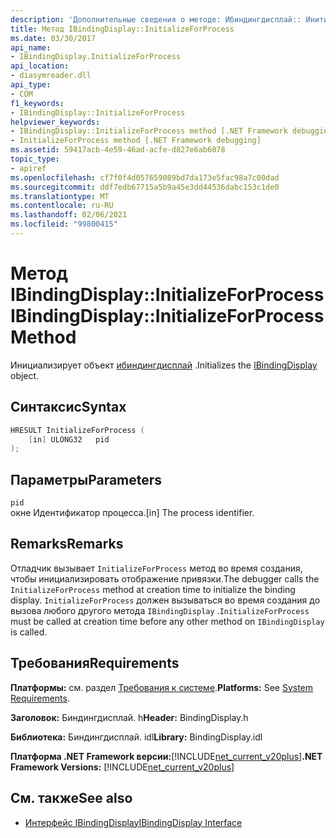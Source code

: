 ```yaml
---
description: 'Дополнительные сведения о методе: Ибиндингдисплай:: Инитиализефорпроцесс'
title: Метод IBindingDisplay::InitializeForProcess
ms.date: 03/30/2017
api_name:
- IBindingDisplay.InitializeForProcess
api_location:
- diasymreader.dll
api_type:
- COM
f1_keywords:
- IBindingDisplay::InitializeForProcess
helpviewer_keywords:
- IBindingDisplay::InitializeForProcess method [.NET Framework debugging]
- InitializeForProcess method [.NET Framework debugging]
ms.assetid: 59417acb-4e59-46ad-acfe-d827e6ab6078
topic_type:
- apiref
ms.openlocfilehash: cf7f0f4d057659089bd7da173e5fac98a7c00dad
ms.sourcegitcommit: ddf7edb67715a5b9a45e3dd44536dabc153c1de0
ms.translationtype: MT
ms.contentlocale: ru-RU
ms.lasthandoff: 02/06/2021
ms.locfileid: "99800415"
---
```

# <a name="ibindingdisplayinitializeforprocess-method"></a><span data-ttu-id="d2358-103">Метод IBindingDisplay::InitializeForProcess</span><span class="sxs-lookup"><span data-stu-id="d2358-103">IBindingDisplay::InitializeForProcess Method</span></span>

<span data-ttu-id="d2358-104">Инициализирует объект [ибиндингдисплай](ibindingdisplay-interface.md) .</span><span class="sxs-lookup"><span data-stu-id="d2358-104">Initializes the [IBindingDisplay](ibindingdisplay-interface.md) object.</span></span>  
  
## <a name="syntax"></a><span data-ttu-id="d2358-105">Синтаксис</span><span class="sxs-lookup"><span data-stu-id="d2358-105">Syntax</span></span>  
  
```cpp  
HRESULT InitializeForProcess (  
    [in] ULONG32   pid  
);  
```  
  
## <a name="parameters"></a><span data-ttu-id="d2358-106">Параметры</span><span class="sxs-lookup"><span data-stu-id="d2358-106">Parameters</span></span>  

 `pid`  
 <span data-ttu-id="d2358-107">окне Идентификатор процесса.</span><span class="sxs-lookup"><span data-stu-id="d2358-107">[in] The process identifier.</span></span>  
  
## <a name="remarks"></a><span data-ttu-id="d2358-108">Remarks</span><span class="sxs-lookup"><span data-stu-id="d2358-108">Remarks</span></span>  

 <span data-ttu-id="d2358-109">Отладчик вызывает `InitializeForProcess` метод во время создания, чтобы инициализировать отображение привязки.</span><span class="sxs-lookup"><span data-stu-id="d2358-109">The debugger calls the `InitializeForProcess` method at creation time to initialize the binding display.</span></span> <span data-ttu-id="d2358-110">`InitializeForProcess` должен вызываться во время создания до вызова любого другого метода `IBindingDisplay` .</span><span class="sxs-lookup"><span data-stu-id="d2358-110">`InitializeForProcess` must be called at creation time before any other method on `IBindingDisplay` is called.</span></span>  
  
## <a name="requirements"></a><span data-ttu-id="d2358-111">Требования</span><span class="sxs-lookup"><span data-stu-id="d2358-111">Requirements</span></span>  

 <span data-ttu-id="d2358-112">**Платформы:** см. раздел [Требования к системе](../../get-started/system-requirements.md).</span><span class="sxs-lookup"><span data-stu-id="d2358-112">**Platforms:** See [System Requirements](../../get-started/system-requirements.md).</span></span>  
  
 <span data-ttu-id="d2358-113">**Заголовок:** Биндингдисплай. h</span><span class="sxs-lookup"><span data-stu-id="d2358-113">**Header:** BindingDisplay.h</span></span>  
  
 <span data-ttu-id="d2358-114">**Библиотека:** Биндингдисплай. idl</span><span class="sxs-lookup"><span data-stu-id="d2358-114">**Library:** BindingDisplay.idl</span></span>  
  
 <span data-ttu-id="d2358-115">**Платформа .NET Framework версии:**[!INCLUDE[net_current_v20plus](../../../../includes/net-current-v20plus-md.md)]</span><span class="sxs-lookup"><span data-stu-id="d2358-115">**.NET Framework Versions:** [!INCLUDE[net_current_v20plus](../../../../includes/net-current-v20plus-md.md)]</span></span>  
  
## <a name="see-also"></a><span data-ttu-id="d2358-116">См. также</span><span class="sxs-lookup"><span data-stu-id="d2358-116">See also</span></span>

- [<span data-ttu-id="d2358-117">Интерфейс IBindingDisplay</span><span class="sxs-lookup"><span data-stu-id="d2358-117">IBindingDisplay Interface</span></span>](ibindingdisplay-interface.md)
